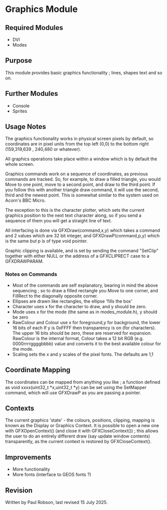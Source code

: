# Graphics Module

## Required Modules

- DVI
- Modes

## Purpose

This module provides basic graphics functionality ; lines, shapes text and so on.

## Further Modules

- Console
- Sprites

## Usage Notes

The graphics functionality works in physical screen pixels by default, so coordinates are in pixel units from the top left (0,0) to the bottom right (159,319,639 , 240,480 or whatever). 

All graphics operations take place within a window which is by default the whole screen.

Graphics commands work on a sequence of coordinates, as previous commands are tracked. So, for example, to draw a filled triangle, you would Move to one point, move to a second point, and draw to the third point. If you follow this with another triangle draw command, it will use the second, third and the newest point.  This is somewhat similar to the system used on Acorn's BBC Micro.

The exception to this is the character plotter, which sets the current graphics position to the next text character along, so if you send a sequence of them you will get a straight line of text.

All interfacing is done via GFXDraw(command,x,y) which takes a command and 2 values which are 32 bit integer, and GFXDrawP(command,p,y) which is the same *but* p is of type void pointer. 

Graphic clipping is available, and is set by sending the command "SetClip" together with either NULL or the address of a GFXCLIPRECT case to a GFXDRAWPARAM.

### Notes on Commands

- Most of the commands are self explanatory, bearing in mind the above sequencing ; so to draw a filled rectangle you Move to one corner, and FillRect to the diagonally opposite corner.
- Ellipses are drawn like rectangles, the ellipse 'fills the box'
- Character uses x for the character to draw, and y should be zero.
- Mode uses x for the mode (the same as in modes_module.h), y should be zero
- RawColour and Colour use x for foreground,y for background, the lower 16 bits of each If y is 0xFFFF then transparency is on (for characters). The upper 16 bits should be zero, these are reserved for expansion. RawColour is the internal format, Colour takes a 12 bit RGB (e.g. 0000rrrrggggbbbb) value and converts it to the best available colour for the mode.
- Scaling sets the x and y scales of the pixel fonts. The defaults are 1,1 

## Coordinate Mapping

The coordinates can be mapped from anything you like ; a function defined as void xxxx(uint32_t *x,uint32_t *y) can be set using the SetMapper command, which will use GFXDrawP as you are passing a pointer.

## Contexts

The current graphics 'state' - the colours, positions, clipping, mapping is known as the Display or Graphics Context. It is possible to open a new one with GFXOpenContext() (and close it with GFXCloseContext()) ; this allows the user to do an entirely different draw (say update window contents) transparently, as the current context is restored by GFXCloseContext().

## Improvements

- More functionality
- More fonts (interface to GEOS fonts ?)

## Revision

Written by Paul Robson, last revised 15 July 2025.
